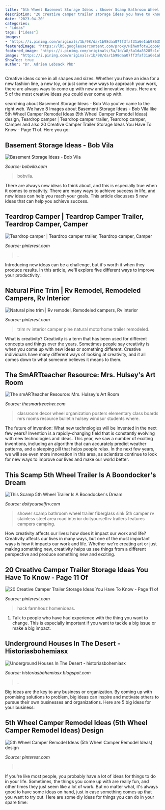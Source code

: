 ```yaml
---
title: "5th Wheel Basement Storage Ideas : Shower Scamp Bathroom Wheel Trailer Fiberglass Sink 5th Camper Rv Stainless Steel Area Road Interior Doityourselfrv Trailers Features Campers Camping"
description: "20 creative camper trailer storage ideas you have to know"
date: "2023-04-20"
categories:
- "ideas"
tags: ["ideas"]
images:
- "https://i.pinimg.com/originals/1b/98/da/1b98daa07ff3faf31a6e1ab98635519e.jpg"
featuredImage: "https://lh5.googleusercontent.com/proxy/HihwmfotwIqpo6ypSKjuKmR17pNGvQAyrniX7VOEkcI9d02kMSUuYCp4s3WsUke95xt9vrS1qGXE6sTMjLr7CXScIrRXFw2xdjlrWflbhS8Y9qntcRoFSnhcLp6ciKMhaG6OrpVswCw=w1200-h630-p-k-no-nu"
featured_image: "https://i.pinimg.com/originals/5a/1d/a8/5a1da83285c1cff5e712fa2ca18037b3.jpg"
image: "https://i.pinimg.com/originals/1b/98/da/1b98daa07ff3faf31a6e1ab98635519e.jpg"
ShowToc: true
author: "Dr. Adrien Lebsack PhD"
---
```



Creative ideas come in all shapes and sizes. Whether you have an idea for a new fashion line, a new toy, or just some new ways to approach your work, there are always ways to come up with new and innovative ideas. Here are 5 of the most creative ideas you could ever come up with.

	

		
searching about Basement Storage Ideas - Bob Vila you've came to the right web. We have 8 Images about Basement Storage Ideas - Bob Vila like 5th Wheel Camper Remodel Ideas (5th Wheel Camper Remodel Ideas) design, Teardrop camper | Teardrop camper trailer, Teardrop camper, Camper and also 20 Creative Camper Trailer Storage Ideas You Have To Know - Page 11 of. Here you go:
		
    
## Basement Storage Ideas - Bob Vila

<img loading=lazy src="https://s3-production.bobvila.com/blogs/wp-content/uploads/2013/07/open-uri20120628-22426-1ahjcq8-0.jpg" onerror="this.onerror=null;this.src='https://tse1.mm.bing.net/th?id=OIP.bq4I_vGJl4waMC5MSEFQGwHaFj&amp;pid=15.1';" alt="Basement Storage Ideas - Bob Vila">

_Source: bobvila.com_

>bobvila. 

	

There are always new ideas to think about, and this is especially true when it comes to creativity. There are many ways to achieve success in life, and new ideas can help you reach your goals. This article discusses 5 new ideas that can help you achieve success.

    
## Teardrop Camper | Teardrop Camper Trailer, Teardrop Camper, Camper

<img loading=lazy src="https://i.pinimg.com/originals/5a/1d/a8/5a1da83285c1cff5e712fa2ca18037b3.jpg" onerror="this.onerror=null;this.src='https://tse4.mm.bing.net/th?id=OIP.5n17P2U3_uVXIislQM55vwHaFj&amp;pid=15.1';" alt="Teardrop camper | Teardrop camper trailer, Teardrop camper, Camper">

_Source: pinterest.com_

>. 

	

Introducing new ideas can be a challenge, but it's worth it when they produce results. In this article, we'll explore five different ways to improve your productivity.

    
## Natural Pine Trim | Rv Remodel, Remodeled Campers, Rv Interior

<img loading=lazy src="https://i.pinimg.com/736x/2b/28/6a/2b286a6a851cde68219240b78d368792.jpg" onerror="this.onerror=null;this.src='https://tse2.mm.bing.net/th?id=OIP.cZnObBleOXIBRTSjX2NfUAHaHk&amp;pid=15.1';" alt="Natural pine trim | Rv remodel, Remodeled campers, Rv interior">

_Source: pinterest.com_

>trim rv interior camper pine natural motorhome trailer remodeled. 

	

What is creativity?
Creativity is a term that has been used for different concepts and things over the years. Sometimes people say creativity is when you come up with new ideas or something different. Creative individuals have many different ways of looking at creativity, and it all comes down to what someone believes it means to them.

    
## The SmARTteacher Resource: Mrs. Hulsey&#039;s Art Room

<img loading=lazy src="http://supplies.thesmartteacher.com.s3.amazonaws.com/assets/exchange/P1010736.JPG" onerror="this.onerror=null;this.src='https://tse3.mm.bing.net/th?id=OIP.BIFlr0JhwqELlyuRHatbogHaJ4&amp;pid=15.1';" alt="The smARTteacher Resource: Mrs. Hulsey&#039;s Art Room">

_Source: thesmartteacher.com_

>classroom decor wheel organization posters elementary class boards mrs rooms resource bulletin hulsey windsor students where. 

	

The future of invention: What new technologies will be invented in the next few years?
Invention is a rapidly-changing field that is constantly evolving with new technologies and ideas. This year, we saw a number of exciting inventions, including an algorithm that can accurately predict weather patterns, and a sleeping pill that helps people relax. In the next few years, we will see even more innovation in this area, as scientists continue to look for new ways to improve our lives and make our world better.

    
## This Scamp 5th Wheel Trailer Is A Boondocker&#039;s Dream

<img loading=lazy src="http://www.doityourselfrv.com/wp-content/uploads/2014/12/The-bathroom-also-features-a-stainless-steel-sink-and-a-full-fiberglass-shower-area.jpg" onerror="this.onerror=null;this.src='https://tse4.mm.bing.net/th?id=OIP.oBW6C-Pwu5tRs42tpb71WwHaJ4&amp;pid=15.1';" alt="This Scamp 5th Wheel Trailer Is A Boondocker&#039;s Dream">

_Source: doityourselfrv.com_

>shower scamp bathroom wheel trailer fiberglass sink 5th camper rv stainless steel area road interior doityourselfrv trailers features campers camping. 

	

How creativity affects our lives: how does it impact our work and life?
Creativity affects our lives in many ways, but one of the most important ways is how it impacts our work and life. Whether we're creating art or just making something new, creativity helps us see things from a different perspective and produce something new and exciting.

    
## 20 Creative Camper Trailer Storage Ideas You Have To Know - Page 11 Of

<img loading=lazy src="https://i.pinimg.com/originals/1b/98/da/1b98daa07ff3faf31a6e1ab98635519e.jpg" onerror="this.onerror=null;this.src='https://tse3.mm.bing.net/th?id=OIP.pXTR9nEfqMXEtQDYWKuYqgHaLH&amp;pid=15.1';" alt="20 Creative Camper Trailer Storage Ideas You Have To Know - Page 11 of">

_Source: pinterest.com_

>hack farmhouz homenideas. 

	

1. Talk to people who have had experience with the thing you want to change. This is especially important if you want to tackle a big issue or make a big impact.

    
## Underground Houses In The Desert - Historiasbohemiasx

<img loading=lazy src="https://lh5.googleusercontent.com/proxy/HihwmfotwIqpo6ypSKjuKmR17pNGvQAyrniX7VOEkcI9d02kMSUuYCp4s3WsUke95xt9vrS1qGXE6sTMjLr7CXScIrRXFw2xdjlrWflbhS8Y9qntcRoFSnhcLp6ciKMhaG6OrpVswCw=w1200-h630-p-k-no-nu" onerror="this.onerror=null;this.src='https://tse2.mm.bing.net/th?id=OIP.l29T9dG1vrIIhPtZ8ElKNgHaD4&amp;pid=15.1';" alt="Underground Houses In The Desert - historiasbohemiasx">

_Source: historiasbohemiasx.blogspot.com_

>. 

	

Big ideas are the key to any business or organization. By coming up with promising solutions to problem, big ideas can inspire and motivate others to pursue their own businesses and organizations. Here are 5 big ideas for your business: 

    
## 5th Wheel Camper Remodel Ideas (5th Wheel Camper Remodel Ideas) Design

<img loading=lazy src="https://i.pinimg.com/736x/df/9e/13/df9e13a5d1043f2893fadda7c30a3e9a.jpg" onerror="this.onerror=null;this.src='https://tse1.mm.bing.net/th?id=OIP.PVfn0wFPmggV5jawGVIE1wHaJ3&amp;pid=15.1';" alt="5th Wheel Camper Remodel Ideas (5th Wheel Camper Remodel Ideas) design">

_Source: pinterest.com_

>. 

	

If you're like most people, you probably have a lot of ideas for things to do in your life. Sometimes, the things you come up with are really fun, and other times they just seem like a lot of work. But no matter what, it's always good to have some ideas on hand, just in case something comes up that you want to try out. Here are some diy ideas for things you can do in your spare time: 

